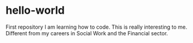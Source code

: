 # hello-world
First repository
I am learning how to code. This is really interesting to me. Different from my careers in Social Work and the Financial sector. 

